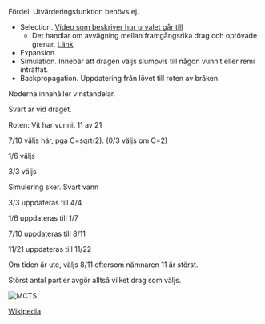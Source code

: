 
Fördel: Utvärderingsfunktion behövs ej.

* Selection. [Video som beskriver hur urvalet går till](https://youtu.be/UXW2yZndl7U?si=0CVSD6abn7tXbdRQ)
	* Det handlar om avvägning mellan framgångsrika drag och oprövade grenar. [Länk](https://en.wikipedia.org/wiki/Monte_Carlo_tree_search#Exploration_and_exploitation)
* Expansion.
* Simulation. Innebär att dragen väljs slumpvis till någon vunnit eller remi inträffat.
* Backpropagation. Uppdatering från lövet till roten av bråken.

Noderna innehåller vinstandelar.

Svart är vid draget.

Roten: Vit har vunnit 11 av 21

7/10 väljs här, pga C=sqrt(2). (0/3 väljs om C=2)

1/6 väljs

3/3 väljs

Simulering sker. Svart vann

3/3 uppdateras till 4/4

1/6 uppdateras till 1/7

7/10 uppdateras till 8/11

11/21 uppdateras till 11/22

Om tiden är ute, väljs 8/11 eftersom nämnaren 11 är störst.

Störst antal partier avgör alltså vilket drag som väljs.

![MCTS](MCTS-steps.svg)

[Wikipedia](https://en.wikipedia.org/wiki/Monte_Carlo_tree_search) 
